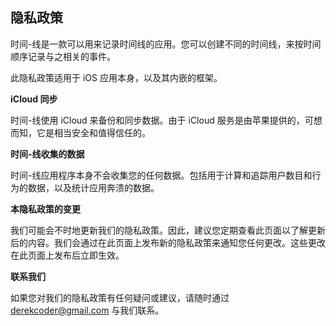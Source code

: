 ## 隐私政策

时间-线是一款可以用来记录时间线的应用。您可以创建不同的时间线，来按时间顺序记录与之相关的事件。

此隐私政策适用于 iOS 应用本身，以及其内嵌的框架。

**iCloud 同步**

时间-线使用 iCloud 来备份和同步数据。由于 iCloud 服务是由苹果提供的，可想而知，它是相当安全和值得信任的。

**时间-线收集的数据**

时间-线应用程序本身不会收集您的任何数据。包括用于计算和追踪用户数目和行为的数据，以及统计应用奔溃的数据。

**本隐私政策的变更**

我们可能会不时地更新我们的隐私政策。因此，建议您定期查看此页面以了解更新后的内容。我们会通过在此页面上发布新的隐私政策来通知您任何更改。这些更改在此页面上发布后立即生效。

**联系我们**

如果您对我们的隐私政策有任何疑问或建议，请随时通过 derekcoder@gmail.com 与我们联系。